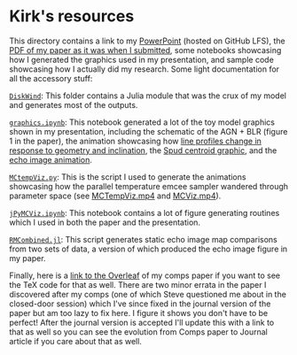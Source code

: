 # Kirk's resources

This directory contains a link to my [PowerPoint](CompsPresentation.pptx) (hosted on GitHub LFS), the [PDF of my paper as it was when I submitted](CompsPaperKirkLong.pdf), some notebooks showcasing how I generated the graphics used in my presentation, and sample code showcasing how I actually did my research. Some light documentation for all the accessory stuff:

[`DiskWind`](DiskWind): This folder contains a Julia module that was the crux of my model and generates most of the outputs.

[`graphics.ipynb`](graphics.ipynb): This notebook generated a lot of the toy model graphics shown in my presentation, including the schematic of the AGN + BLR (figure 1 in the paper), the animation showcasing how [line profiles change in response to geometry and inclination](vMap.mp4), the [Spud centroid graphic](spudCentroids.mp4), and the [echo image animation](echoImage.mp4). 

[`MCtempViz.py`](MCtempViz.py): This is the script I used to generate the animations showcasing how the parallel temperature emcee sampler wandered through parameter space (see [MCTempViz.mp4](MCTempViz.mp4) and [MCViz.mp4](MCViz.mp4)).

[`jPyMCViz.ipynb`](jPyMCViz.ipyng): This notebook contains a lot of figure generating routines which I used in both the paper and the presentation.

[`RMCombined.jl`](RMCombined.jl): This script generates static echo image map comparisons from two sets of data, a version of which produced the echo image figure in my paper.

Finally, here is a [link to the Overleaf](https://www.overleaf.com/read/mvccwvbkftnk) of my comps paper if you want to see the TeX code for that as well. There are two minor errata in the paper I discovered after my comps (one of which Steve questioned me about in the closed-door session) which I've since fixed in the journal version of the paper but am too lazy to fix here. I figure it shows you don't have to be perfect! After the journal version is accepted I'll update this with a link to that as well so you can see the evolution from Comps paper to Journal article if you care about that as well.
